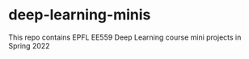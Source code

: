 # deep-learning-minis
This repo contains EPFL EE559 Deep Learning course mini projects in Spring 2022
